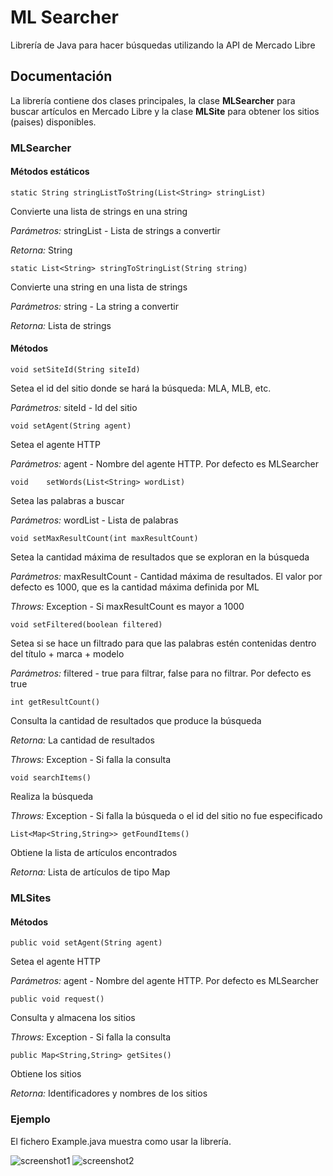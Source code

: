 # ML Searcher

Librería de Java para hacer búsquedas utilizando la API de Mercado Libre

## Documentación

La librería contiene dos clases principales, la clase **MLSearcher** para buscar artículos en Mercado Libre y la clase **MLSite** para obtener los sitios (paises) disponibles.

### MLSearcher

#### Métodos estáticos

```
static String stringListToString(List<String> stringList)
```
Convierte una lista de strings en una string

*Parámetros:* stringList - Lista de strings a convertir

*Retorna:* String


```
static List<String> stringToStringList(String string)
```
Convierte una string en una lista de strings

*Parámetros:* string - La string a convertir

*Retorna:* Lista de strings


#### Métodos

```
void setSiteId(String siteId)
```
Setea el id del sitio donde se hará la búsqueda: MLA, MLB, etc.

*Parámetros:* siteId - Id del sitio


```
void setAgent(String agent)
```
Setea el agente HTTP

*Parámetros:* agent - Nombre del agente HTTP. Por defecto es MLSearcher


```
void 	setWords(List<String> wordList) 	
```
Setea las palabras a buscar

*Parámetros:* wordList - Lista de palabras


```
void setMaxResultCount(int maxResultCount)
```
Setea la cantidad máxima de resultados que se exploran en la búsqueda

*Parámetros:* maxResultCount - Cantidad máxima de resultados. El valor por defecto es 1000, que es la cantidad máxima definida por ML

*Throws:* Exception - Si maxResultCount es mayor a 1000


```
void setFiltered(boolean filtered)
```
Setea si se hace un filtrado para que las palabras estén contenidas dentro del título + marca + modelo

*Parámetros:* filtered - true para filtrar, false para no filtrar. Por defecto es true


```
int getResultCount()
```
Consulta la cantidad de resultados que produce la búsqueda

*Retorna:* La cantidad de resultados

*Throws:* Exception - Si falla la consulta

    
```
void searchItems()
```
Realiza la búsqueda

*Throws:* Exception - Si falla la búsqueda o el id del sitio no fue especificado


```
List<Map<String,String>> getFoundItems()
```
Obtiene la lista de artículos encontrados

*Retorna:* Lista de artículos de tipo Map


### MLSites

#### Métodos

```
public void setAgent(String agent)
```
Setea el agente HTTP

*Parámetros:* agent - Nombre del agente HTTP. Por defecto es MLSearcher


```
public void request()
```
Consulta y almacena los sitios

*Throws:* Exception - Si falla la consulta


```
public Map<String,String> getSites()
```
Obtiene los sitios

*Retorna:* Identificadores y nombres de los sitios


### Ejemplo

El fichero Example.java muestra como usar la librería.

![screenshot1](https://user-images.githubusercontent.com/75378876/189576979-17821d38-ef4e-4f5b-acc1-49bdbc5eab78.png)
![screenshot2](https://user-images.githubusercontent.com/75378876/189576981-d8d8626f-cfa4-4d8d-ae1e-44cebb7f5b14.png)
